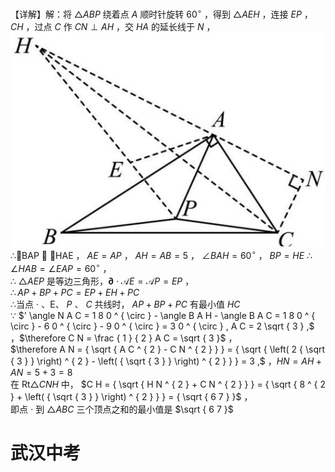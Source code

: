 【详解】解：将 $\triangle A B P$ 绕着点 $A$ 顺时针旋转 $6 0 ^ { \circ }$ ，得到 $\triangle A E H$ ，连接 $E P$ ， $C H$ ，过点 $C$ 作 $C N \perp A H$ ，交 $H A$ 的延长线于 $N$ ，
![](<../../qs_image_DB/专题2-2_费马点与加权费马点详细总结（解析版）/d1c7fcc4501e9e9d0102960ff66ee095df1de609968aa3cca7f742f70aea7573.jpg>)
∴BAP  HAE ， $A E = A P$ ， $A H = A B = 5$ ， $\angle B A H = 6 0 ^ { \circ }$ ， $B P = H E$ $\therefore \angle H A B = \angle E A P = 6 0 ^ { \circ }$ ，  
∴ $\triangle A E P$ 是等边三角形，$\mathbf { \partial } \cdot { \mathcal { A } } E = { \mathcal { A } } P = E P$ ，  
$\therefore A P + B P + P C = E P + E H + P C$   
∴当点 $\cdot$ 、E、 $P$ 、 $C$ 共线时， $A P + B P + P C$ 有最小值 $H C$   
∵ $' \angle N A C = 1 8 0 ^ { \circ } - \angle B A H - \angle B A C = 1 8 0 ^ { \circ } - 6 0 ^ { \circ } - 9 0 ^ { \circ } = 3 0 ^ { \circ } , A C = 2 \sqrt { 3 } ,$ ，$\therefore C N = \frac { 1 } { 2 } A C = \sqrt { 3 }$ ，  
$\therefore A N = { \sqrt { A C ^ { 2 } - C N ^ { 2 } } } = { \sqrt { \left( 2 { \sqrt { 3 } } \right) ^ { 2 } - \left( { \sqrt { 3 } } \right) ^ { 2 } } } = 3 ,$ ，$H N = A H + A N = 5 + 3 = 8$   
在 $\mathrm { R t } \triangle C N H$ 中， $C H = { \sqrt { H N ^ { 2 } + C N ^ { 2 } } } = { \sqrt { 8 ^ { 2 } + \left( { \sqrt { 3 } } \right) ^ { 2 } } } = { \sqrt { 6 7 } }$ ，  
即点 $\cdot$ 到 ${ \triangle A B C }$ 三个顶点之和的最小值是 $\sqrt { 6 7 }$
# 武汉中考
